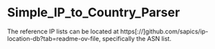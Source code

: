 # Simple_IP_to_Country_Parser
The reference IP lists can be located at https[://]github.com/sapics/ip-location-db?tab=readme-ov-file, specifically the ASN list.
